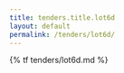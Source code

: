 ```yaml
---
title: tenders.title.lot6d
layout: default
permalink: /tenders/lot6d/
---
```


{% tf tenders/lot6d.md %}
